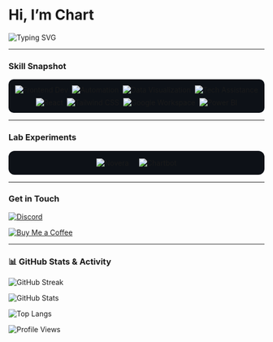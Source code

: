 # Hi, I’m Chart

![Typing SVG](https://readme-typing-svg.demolab.com?font=Fira+Code&pause=1000&color=64FFDA&width=500&lines=I+deliver+results.;Results+I+Do+Deliver.)

*************************************************************************************

### Skill Snapshot

<div style="background:#0d1117; padding:12px; border-radius:10px; display:flex; flex-wrap:wrap; gap:8px; justify-content:center;">
  <img src="https://img.shields.io/badge/Frontend_Dev-3178C6?style=flat&logo=javascript&logoColor=white" alt="Frontend Dev" />
  <img src="https://img.shields.io/badge/Automation-00BFFF?style=flat&logo=zapier&logoColor=white" alt="Automation" />
  <img src="https://img.shields.io/badge/Data_Visualization-FBBD00?style=flat&logo=powerbi&logoColor=white" alt="Data Visualization" />
  <img src="https://img.shields.io/badge/Tech_Assistance-333333?style=flat&logo=helpdesk&logoColor=white" alt="Tech Assistance" />
  <img src="https://img.shields.io/badge/React-20232A?style=flat&logo=react&logoColor=61DAFB" alt="React" />
  <img src="https://img.shields.io/badge/Tailwind_CSS-38B2AC?style=flat&logo=tailwindcss&logoColor=white" alt="Tailwind CSS" />
  <img src="https://img.shields.io/badge/Google_Workspace-4285F4?style=flat&logo=google&logoColor=white" alt="Google Workspace" />
  <img src="https://img.shields.io/badge/Power_BI-F2C811?style=flat&logo=powerbi&logoColor=white" alt="Power BI" />
</div>

*************************************************************************************

### Lab Experiments


<div style="background:#0d1117; padding:15px; border-radius:12px; display:flex; gap:20px; justify-content:center; flex-wrap:wrap;">
  
  <img src="https://img.shields.io/badge/Novera-Voice_Assistant-00FFFF?style=flat" title="Modular Voice-Activated Assistant Interface" alt="Novera" />
  
  <img src="https://img.shields.io/badge/Chartbot-Automation-FF00FF?style=flat" title="Conversational automation for smarter workflows" alt="Chartbot" />
</div>

*************************************************************************************

### Get in Touch

[![Discord](https://img.shields.io/badge/Discord-chart.reuse-7289DA?style=flat&logo=discord&logoColor=white)](https://discordapp.com/users/401255157196652555)  


[![Buy Me a Coffee](https://img.shields.io/badge/Buy_Me_a_Coffee-FFDD00?style=flat&logo=paypal&logoColor=black)](https://paypal.me/chartreusee)

*************************************************************************************

### 📊 GitHub Stats & Activity


![GitHub Streak](https://streak-stats.demolab.com/?user=jadisreal&theme=tokyonight)  

![GitHub Stats](https://github-readme-stats.vercel.app/api?username=jadisreal&show_icons=true&theme=tokyonight)  

![Top Langs](https://github-readme-stats.vercel.app/api/top-langs/?username=jadisreal&layout=compact&theme=tokyonight)


![Profile Views](https://komarev.com/ghpvc/?username=jadisreal&color=00FF88&style=flat&label=Views)
